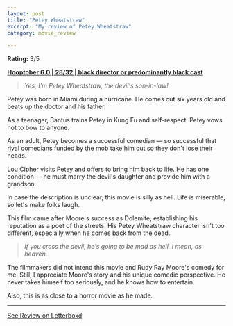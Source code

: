 ```yaml
---
layout: post
title: "Petey Wheatstraw"
excerpt: "My review of Petey Wheatstraw"
category: movie_review

---
```


**Rating:** 3/5

<b><a href="https://boxd.it/pPVYg/detail">Hooptober 6.0 | 28/32 | black director or predominantly black cast</a></b>

<blockquote><i>Yes, I'm Petey Wheatstraw, the devil's son-in-law!</i></blockquote>

Petey was born in Miami during a hurricane. He comes out six years old and beats up the doctor and his father.

As a teenager, Bantus trains Petey in Kung Fu and self-respect. Petey vows not to bow to anyone.

As an adult, Petey becomes a successful comedian — so successful that rival comedians funded by the mob take him out so they don't lose their heads.

Lou Cipher visits Petey and offers to bring him back to life. He has one condition — he must marry the devil's daughter and provide him with a grandson.

In case the description is unclear, this movie is silly as hell. Life is miserable, so let's make folks laugh.

This film came after Moore's success as Dolemite, establishing his reputation as a poet of the streets. His Petey Wheatstraw character isn't too different, especially when he comes back from the dead.

<blockquote><i>If you cross the devil, he's going to be mad as hell. I mean, as heaven.</i></blockquote>

The filmmakers did not intend this movie and Rudy Ray Moore's comedy for me. Still, I appreciate Moore's story and his unique comedic perspective. He never takes himself too seriously, and he knows how to entertain.

Also, this is as close to a horror movie as he made.

<hr>

[See Review on Letterboxd](https://boxd.it/69EnXT)

